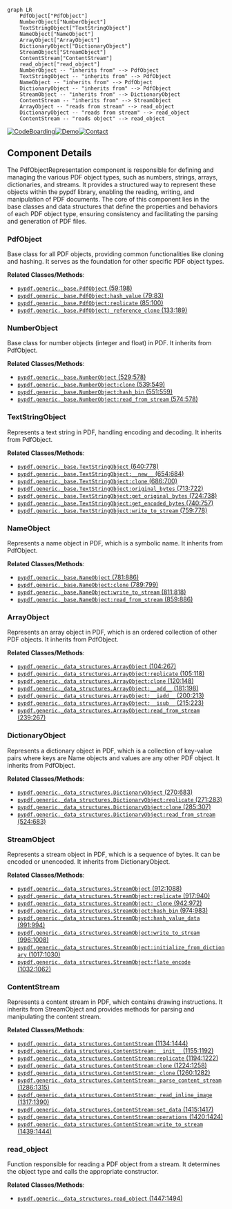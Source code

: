 ```mermaid
graph LR
    PdfObject["PdfObject"]
    NumberObject["NumberObject"]
    TextStringObject["TextStringObject"]
    NameObject["NameObject"]
    ArrayObject["ArrayObject"]
    DictionaryObject["DictionaryObject"]
    StreamObject["StreamObject"]
    ContentStream["ContentStream"]
    read_object["read_object"]
    NumberObject -- "inherits from" --> PdfObject
    TextStringObject -- "inherits from" --> PdfObject
    NameObject -- "inherits from" --> PdfObject
    DictionaryObject -- "inherits from" --> PdfObject
    StreamObject -- "inherits from" --> DictionaryObject
    ContentStream -- "inherits from" --> StreamObject
    ArrayObject -- "reads from stream" --> read_object
    DictionaryObject -- "reads from stream" --> read_object
    ContentStream -- "reads object" --> read_object
```
[![CodeBoarding](https://img.shields.io/badge/Generated%20by-CodeBoarding-9cf?style=flat-square)](https://github.com/CodeBoarding/GeneratedOnBoardings)[![Demo](https://img.shields.io/badge/Try%20our-Demo-blue?style=flat-square)](https://www.codeboarding.org/demo)[![Contact](https://img.shields.io/badge/Contact%20us%20-%20codeboarding@gmail.com-lightgrey?style=flat-square)](mailto:codeboarding@gmail.com)

## Component Details

The PdfObjectRepresentation component is responsible for defining and managing the various PDF object types, such as numbers, strings, arrays, dictionaries, and streams. It provides a structured way to represent these objects within the pypdf library, enabling the reading, writing, and manipulation of PDF documents. The core of this component lies in the base classes and data structures that define the properties and behaviors of each PDF object type, ensuring consistency and facilitating the parsing and generation of PDF files.

### PdfObject
Base class for all PDF objects, providing common functionalities like cloning and hashing. It serves as the foundation for other specific PDF object types.


**Related Classes/Methods**:

- <a href="https://github.com/py-pdf/PyPDF2/blob/master/pypdf/generic/_base.py#L59-L198" target="_blank" rel="noopener noreferrer">`pypdf.generic._base.PdfObject` (59:198)</a>
- <a href="https://github.com/py-pdf/PyPDF2/blob/master/pypdf/generic/_base.py#L79-L83" target="_blank" rel="noopener noreferrer">`pypdf.generic._base.PdfObject:hash_value` (79:83)</a>
- <a href="https://github.com/py-pdf/PyPDF2/blob/master/pypdf/generic/_base.py#L85-L100" target="_blank" rel="noopener noreferrer">`pypdf.generic._base.PdfObject:replicate` (85:100)</a>
- <a href="https://github.com/py-pdf/PyPDF2/blob/master/pypdf/generic/_base.py#L133-L189" target="_blank" rel="noopener noreferrer">`pypdf.generic._base.PdfObject:_reference_clone` (133:189)</a>


### NumberObject
Base class for number objects (integer and float) in PDF. It inherits from PdfObject.


**Related Classes/Methods**:

- <a href="https://github.com/py-pdf/PyPDF2/blob/master/pypdf/generic/_base.py#L529-L578" target="_blank" rel="noopener noreferrer">`pypdf.generic._base.NumberObject` (529:578)</a>
- <a href="https://github.com/py-pdf/PyPDF2/blob/master/pypdf/generic/_base.py#L539-L549" target="_blank" rel="noopener noreferrer">`pypdf.generic._base.NumberObject:clone` (539:549)</a>
- <a href="https://github.com/py-pdf/PyPDF2/blob/master/pypdf/generic/_base.py#L551-L559" target="_blank" rel="noopener noreferrer">`pypdf.generic._base.NumberObject:hash_bin` (551:559)</a>
- <a href="https://github.com/py-pdf/PyPDF2/blob/master/pypdf/generic/_base.py#L574-L578" target="_blank" rel="noopener noreferrer">`pypdf.generic._base.NumberObject:read_from_stream` (574:578)</a>


### TextStringObject
Represents a text string in PDF, handling encoding and decoding. It inherits from PdfObject.


**Related Classes/Methods**:

- <a href="https://github.com/py-pdf/PyPDF2/blob/master/pypdf/generic/_base.py#L640-L778" target="_blank" rel="noopener noreferrer">`pypdf.generic._base.TextStringObject` (640:778)</a>
- <a href="https://github.com/py-pdf/PyPDF2/blob/master/pypdf/generic/_base.py#L654-L684" target="_blank" rel="noopener noreferrer">`pypdf.generic._base.TextStringObject:__new__` (654:684)</a>
- <a href="https://github.com/py-pdf/PyPDF2/blob/master/pypdf/generic/_base.py#L686-L700" target="_blank" rel="noopener noreferrer">`pypdf.generic._base.TextStringObject:clone` (686:700)</a>
- <a href="https://github.com/py-pdf/PyPDF2/blob/master/pypdf/generic/_base.py#L713-L722" target="_blank" rel="noopener noreferrer">`pypdf.generic._base.TextStringObject:original_bytes` (713:722)</a>
- <a href="https://github.com/py-pdf/PyPDF2/blob/master/pypdf/generic/_base.py#L724-L738" target="_blank" rel="noopener noreferrer">`pypdf.generic._base.TextStringObject:get_original_bytes` (724:738)</a>
- <a href="https://github.com/py-pdf/PyPDF2/blob/master/pypdf/generic/_base.py#L740-L757" target="_blank" rel="noopener noreferrer">`pypdf.generic._base.TextStringObject:get_encoded_bytes` (740:757)</a>
- <a href="https://github.com/py-pdf/PyPDF2/blob/master/pypdf/generic/_base.py#L759-L778" target="_blank" rel="noopener noreferrer">`pypdf.generic._base.TextStringObject:write_to_stream` (759:778)</a>


### NameObject
Represents a name object in PDF, which is a symbolic name. It inherits from PdfObject.


**Related Classes/Methods**:

- <a href="https://github.com/py-pdf/PyPDF2/blob/master/pypdf/generic/_base.py#L781-L886" target="_blank" rel="noopener noreferrer">`pypdf.generic._base.NameObject` (781:886)</a>
- <a href="https://github.com/py-pdf/PyPDF2/blob/master/pypdf/generic/_base.py#L789-L799" target="_blank" rel="noopener noreferrer">`pypdf.generic._base.NameObject:clone` (789:799)</a>
- <a href="https://github.com/py-pdf/PyPDF2/blob/master/pypdf/generic/_base.py#L811-L818" target="_blank" rel="noopener noreferrer">`pypdf.generic._base.NameObject:write_to_stream` (811:818)</a>
- <a href="https://github.com/py-pdf/PyPDF2/blob/master/pypdf/generic/_base.py#L859-L886" target="_blank" rel="noopener noreferrer">`pypdf.generic._base.NameObject:read_from_stream` (859:886)</a>


### ArrayObject
Represents an array object in PDF, which is an ordered collection of other PDF objects. It inherits from PdfObject.


**Related Classes/Methods**:

- <a href="https://github.com/py-pdf/PyPDF2/blob/master/pypdf/generic/_data_structures.py#L104-L267" target="_blank" rel="noopener noreferrer">`pypdf.generic._data_structures.ArrayObject` (104:267)</a>
- <a href="https://github.com/py-pdf/PyPDF2/blob/master/pypdf/generic/_data_structures.py#L105-L118" target="_blank" rel="noopener noreferrer">`pypdf.generic._data_structures.ArrayObject:replicate` (105:118)</a>
- <a href="https://github.com/py-pdf/PyPDF2/blob/master/pypdf/generic/_data_structures.py#L120-L148" target="_blank" rel="noopener noreferrer">`pypdf.generic._data_structures.ArrayObject:clone` (120:148)</a>
- <a href="https://github.com/py-pdf/PyPDF2/blob/master/pypdf/generic/_data_structures.py#L181-L198" target="_blank" rel="noopener noreferrer">`pypdf.generic._data_structures.ArrayObject:__add__` (181:198)</a>
- <a href="https://github.com/py-pdf/PyPDF2/blob/master/pypdf/generic/_data_structures.py#L200-L213" target="_blank" rel="noopener noreferrer">`pypdf.generic._data_structures.ArrayObject:__iadd__` (200:213)</a>
- <a href="https://github.com/py-pdf/PyPDF2/blob/master/pypdf/generic/_data_structures.py#L215-L223" target="_blank" rel="noopener noreferrer">`pypdf.generic._data_structures.ArrayObject:__isub__` (215:223)</a>
- <a href="https://github.com/py-pdf/PyPDF2/blob/master/pypdf/generic/_data_structures.py#L239-L267" target="_blank" rel="noopener noreferrer">`pypdf.generic._data_structures.ArrayObject:read_from_stream` (239:267)</a>


### DictionaryObject
Represents a dictionary object in PDF, which is a collection of key-value pairs where keys are Name objects and values are any other PDF object. It inherits from PdfObject.


**Related Classes/Methods**:

- <a href="https://github.com/py-pdf/PyPDF2/blob/master/pypdf/generic/_data_structures.py#L270-L683" target="_blank" rel="noopener noreferrer">`pypdf.generic._data_structures.DictionaryObject` (270:683)</a>
- <a href="https://github.com/py-pdf/PyPDF2/blob/master/pypdf/generic/_data_structures.py#L271-L283" target="_blank" rel="noopener noreferrer">`pypdf.generic._data_structures.DictionaryObject:replicate` (271:283)</a>
- <a href="https://github.com/py-pdf/PyPDF2/blob/master/pypdf/generic/_data_structures.py#L285-L307" target="_blank" rel="noopener noreferrer">`pypdf.generic._data_structures.DictionaryObject:clone` (285:307)</a>
- <a href="https://github.com/py-pdf/PyPDF2/blob/master/pypdf/generic/_data_structures.py#L524-L683" target="_blank" rel="noopener noreferrer">`pypdf.generic._data_structures.DictionaryObject:read_from_stream` (524:683)</a>


### StreamObject
Represents a stream object in PDF, which is a sequence of bytes. It can be encoded or unencoded. It inherits from DictionaryObject.


**Related Classes/Methods**:

- <a href="https://github.com/py-pdf/PyPDF2/blob/master/pypdf/generic/_data_structures.py#L912-L1088" target="_blank" rel="noopener noreferrer">`pypdf.generic._data_structures.StreamObject` (912:1088)</a>
- <a href="https://github.com/py-pdf/PyPDF2/blob/master/pypdf/generic/_data_structures.py#L917-L940" target="_blank" rel="noopener noreferrer">`pypdf.generic._data_structures.StreamObject:replicate` (917:940)</a>
- <a href="https://github.com/py-pdf/PyPDF2/blob/master/pypdf/generic/_data_structures.py#L942-L972" target="_blank" rel="noopener noreferrer">`pypdf.generic._data_structures.StreamObject:_clone` (942:972)</a>
- <a href="https://github.com/py-pdf/PyPDF2/blob/master/pypdf/generic/_data_structures.py#L974-L983" target="_blank" rel="noopener noreferrer">`pypdf.generic._data_structures.StreamObject:hash_bin` (974:983)</a>
- <a href="https://github.com/py-pdf/PyPDF2/blob/master/pypdf/generic/_data_structures.py#L991-L994" target="_blank" rel="noopener noreferrer">`pypdf.generic._data_structures.StreamObject:hash_value_data` (991:994)</a>
- <a href="https://github.com/py-pdf/PyPDF2/blob/master/pypdf/generic/_data_structures.py#L996-L1008" target="_blank" rel="noopener noreferrer">`pypdf.generic._data_structures.StreamObject:write_to_stream` (996:1008)</a>
- <a href="https://github.com/py-pdf/PyPDF2/blob/master/pypdf/generic/_data_structures.py#L1017-L1030" target="_blank" rel="noopener noreferrer">`pypdf.generic._data_structures.StreamObject:initialize_from_dictionary` (1017:1030)</a>
- <a href="https://github.com/py-pdf/PyPDF2/blob/master/pypdf/generic/_data_structures.py#L1032-L1062" target="_blank" rel="noopener noreferrer">`pypdf.generic._data_structures.StreamObject:flate_encode` (1032:1062)</a>


### ContentStream
Represents a content stream in PDF, which contains drawing instructions. It inherits from StreamObject and provides methods for parsing and manipulating the content stream.


**Related Classes/Methods**:

- <a href="https://github.com/py-pdf/PyPDF2/blob/master/pypdf/generic/_data_structures.py#L1134-L1444" target="_blank" rel="noopener noreferrer">`pypdf.generic._data_structures.ContentStream` (1134:1444)</a>
- <a href="https://github.com/py-pdf/PyPDF2/blob/master/pypdf/generic/_data_structures.py#L1155-L1192" target="_blank" rel="noopener noreferrer">`pypdf.generic._data_structures.ContentStream:__init__` (1155:1192)</a>
- <a href="https://github.com/py-pdf/PyPDF2/blob/master/pypdf/generic/_data_structures.py#L1194-L1222" target="_blank" rel="noopener noreferrer">`pypdf.generic._data_structures.ContentStream:replicate` (1194:1222)</a>
- <a href="https://github.com/py-pdf/PyPDF2/blob/master/pypdf/generic/_data_structures.py#L1224-L1258" target="_blank" rel="noopener noreferrer">`pypdf.generic._data_structures.ContentStream:clone` (1224:1258)</a>
- <a href="https://github.com/py-pdf/PyPDF2/blob/master/pypdf/generic/_data_structures.py#L1260-L1282" target="_blank" rel="noopener noreferrer">`pypdf.generic._data_structures.ContentStream:_clone` (1260:1282)</a>
- <a href="https://github.com/py-pdf/PyPDF2/blob/master/pypdf/generic/_data_structures.py#L1286-L1315" target="_blank" rel="noopener noreferrer">`pypdf.generic._data_structures.ContentStream:_parse_content_stream` (1286:1315)</a>
- <a href="https://github.com/py-pdf/PyPDF2/blob/master/pypdf/generic/_data_structures.py#L1317-L1390" target="_blank" rel="noopener noreferrer">`pypdf.generic._data_structures.ContentStream:_read_inline_image` (1317:1390)</a>
- <a href="https://github.com/py-pdf/PyPDF2/blob/master/pypdf/generic/_data_structures.py#L1415-L1417" target="_blank" rel="noopener noreferrer">`pypdf.generic._data_structures.ContentStream:set_data` (1415:1417)</a>
- <a href="https://github.com/py-pdf/PyPDF2/blob/master/pypdf/generic/_data_structures.py#L1420-L1424" target="_blank" rel="noopener noreferrer">`pypdf.generic._data_structures.ContentStream:operations` (1420:1424)</a>
- <a href="https://github.com/py-pdf/PyPDF2/blob/master/pypdf/generic/_data_structures.py#L1439-L1444" target="_blank" rel="noopener noreferrer">`pypdf.generic._data_structures.ContentStream:write_to_stream` (1439:1444)</a>


### read_object
Function responsible for reading a PDF object from a stream. It determines the object type and calls the appropriate constructor.


**Related Classes/Methods**:

- <a href="https://github.com/py-pdf/PyPDF2/blob/master/pypdf/generic/_data_structures.py#L1447-L1494" target="_blank" rel="noopener noreferrer">`pypdf.generic._data_structures.read_object` (1447:1494)</a>